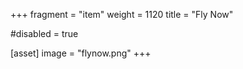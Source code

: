 +++
fragment = "item"
weight = 1120
title = "Fly Now"

#disabled = true

[asset]
  image = "flynow.png"
+++

